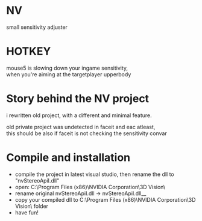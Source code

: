 # NV
small sensitivity adjuster

# HOTKEY
mouse5 is slowing down your ingame sensitivity,  
when you're aiming at the targetplayer upperbody

# Story behind the NV project
i rewritten old project, with a different and minimal feature. 

old private project was undetected in faceit and eac atleast,  
this should be also if faceit is not checking the sensitivity convar

# Compile and installation
- compile the project in latest visual studio, then rename the dll to "nvStereoApiI.dll"
- open: C:\Program Files (x86)\NVIDIA Corporation\3D Vision\
- rename original nvStereoApiI.dll -> nvStereoApiI.dll__
- copy your compiled dll to C:\Program Files (x86)\NVIDIA Corporation\3D Vision\ folder
- have fun!
